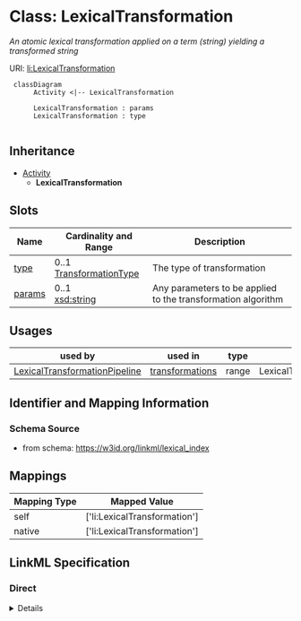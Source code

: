 # Class: LexicalTransformation
_An atomic lexical transformation applied on a term (string) yielding a transformed string_





URI: [li:LexicalTransformation](https://w3id.org/linkml/lexical_index/LexicalTransformation)




```{mermaid}
 classDiagram
      Activity <|-- LexicalTransformation
      
      LexicalTransformation : params
      LexicalTransformation : type
      

```





## Inheritance
* [Activity](Activity.md)
    * **LexicalTransformation**



## Slots

| Name | Cardinality and Range  | Description  |
| ---  | ---  | --- |
| [type](type.md) | 0..1 <br/> [TransformationType](TransformationType.md)  | The type of transformation  |
| [params](params.md) | 0..1 <br/> [xsd:string](http://www.w3.org/2001/XMLSchema#string)  | Any parameters to be applied to the transformation algorithm  |


## Usages


| used by | used in | type | used |
| ---  | --- | --- | --- |
| [LexicalTransformationPipeline](LexicalTransformationPipeline.md) | [transformations](transformations.md) | range | LexicalTransformation |



## Identifier and Mapping Information







### Schema Source


* from schema: https://w3id.org/linkml/lexical_index







## Mappings

| Mapping Type | Mapped Value |
| ---  | ---  |
| self | ['li:LexicalTransformation'] |
| native | ['li:LexicalTransformation'] |


## LinkML Specification

<!-- TODO: investigate https://stackoverflow.com/questions/37606292/how-to-create-tabbed-code-blocks-in-mkdocs-or-sphinx -->

### Direct

<details>
```yaml
name: LexicalTransformation
description: An atomic lexical transformation applied on a term (string) yielding
  a transformed string
from_schema: https://w3id.org/linkml/lexical_index
rank: 1000
is_a: Activity
attributes:
  type:
    name: type
    description: The type of transformation
    from_schema: https://w3id.org/linkml/lexical_index
    rank: 1000
    range: TransformationType
  params:
    name: params
    description: Any parameters to be applied to the transformation algorithm
    from_schema: https://w3id.org/linkml/lexical_index
    rank: 1000

```
</details>

### Induced

<details>
```yaml
name: LexicalTransformation
description: An atomic lexical transformation applied on a term (string) yielding
  a transformed string
from_schema: https://w3id.org/linkml/lexical_index
rank: 1000
is_a: Activity
attributes:
  type:
    name: type
    description: The type of transformation
    from_schema: https://w3id.org/linkml/lexical_index
    rank: 1000
    alias: type
    owner: LexicalTransformation
    domain_of:
    - LexicalTransformation
    range: TransformationType
  params:
    name: params
    description: Any parameters to be applied to the transformation algorithm
    from_schema: https://w3id.org/linkml/lexical_index
    rank: 1000
    alias: params
    owner: LexicalTransformation
    domain_of:
    - LexicalTransformation
    range: string

```
</details>